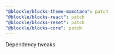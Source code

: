 ```yaml
---
"@blockle/blocks-theme-momotaro": patch
"@blockle/blocks-react": patch
"@blockle/blocks-reset": patch
"@blockle/blocks-core": patch
---
```


Dependency tweaks
